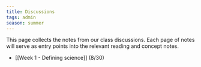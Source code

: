 ```yaml
---
title: Discussions
tags: admin 
season: summer
---
```


This page collects the notes from our class discussions. Each page of notes will serve as entry points into the relevant reading and concept notes.

- [[Week 1 - Defining science]] (8/30)